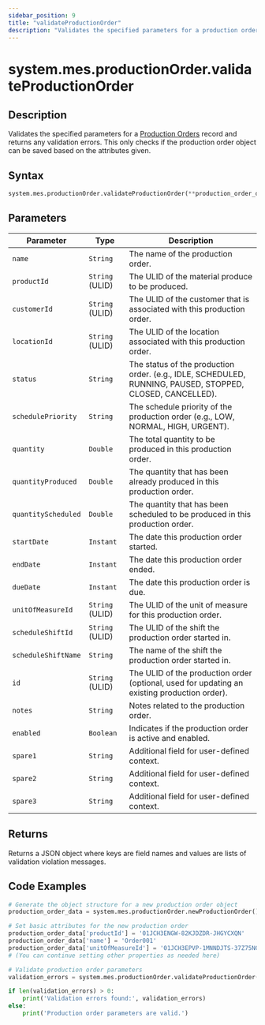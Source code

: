 ```yaml
---
sidebar_position: 9
title: "validateProductionOrder"
description: "Validates the specified parameters for a production order."
---
```


# system.mes.productionOrder.validateProductionOrder

## Description

Validates the specified parameters for a [Production Orders](../../data-model/production-order-model/production-order) record and returns any validation errors.
This only checks if the production order object can be saved based on the attributes given.

## Syntax

```python
system.mes.productionOrder.validateProductionOrder(**production_order_data)
```

## Parameters

| Parameter           | Type            | Description                                                                                               |
| ------------------- | --------------- | --------------------------------------------------------------------------------------------------------- |
| `name`              | `String`        | The name of the production order.                                                                         |
| `productId`         | `String` (ULID) | The ULID of the material produce to be produced.                                                          |
| `customerId`        | `String` (ULID) | The ULID of the customer that is associated with this production order.                                   |
| `locationId`        | `String` (ULID) | The ULID of the location associated with this production order.                                           |
| `status`            | `String`        | The status of the production order. (e.g., IDLE, SCHEDULED, RUNNING, PAUSED, STOPPED, CLOSED, CANCELLED). |
| `schedulePriority`  | `String`        | The schedule priority of the production order (e.g., LOW, NORMAL, HIGH, URGENT).                          |
| `quantity`          | `Double`        | The total quantity to be produced in this production order.                                               |
| `quantityProduced`  | `Double`        | The quantity that has been already produced in this production order.                                     |
| `quantityScheduled` | `Double`        | The quantity that has been scheduled to be produced in this production order.                             |
| `startDate`         | `Instant`       | The date this production order started.                                                                   |
| `endDate`           | `Instant`       | The date this production order ended.                                                                     |
| `dueDate`           | `Instant`       | The date this production order is due.                                                                    |
| `unitOfMeasureId`   | `String` (ULID) | The ULID of the unit of measure for this production order.                                                |
| `scheduleShiftId`   | `String` (ULID) | The ULID of the shift the production order started in.                                                    |
| `scheduleShiftName` | `String`        | The name of the shift the production order started in.                                                    |
| `id`                | `String` (ULID) | The ULID of the production order (optional, used for updating an existing production order).              |
| `notes`             | `String`        | Notes related to the production order.                                                                    |
| `enabled`           | `Boolean`       | Indicates if the production order is active and enabled.                                                  |
| `spare1`            | `String`        | Additional field for user-defined context.                                                                |
| `spare2`            | `String`        | Additional field for user-defined context.                                                                |
| `spare3`            | `String`        | Additional field for user-defined context.                                                                |

## Returns

Returns a JSON object where keys are field names and values are lists of validation violation messages.

## Code Examples

```python
# Generate the object structure for a new production order object
production_order_data = system.mes.productionOrder.newProductionOrder()

# Set basic attributes for the new production order
production_order_data['productId'] = '01JCH3ENGW-82KJDZDR-JHGYCXQN'
production_order_data['name'] = 'Order001'
production_order_data['unitOfMeasureId'] = '01JCH3EPVP-1MNNDJTS-37Z75NGB'
# (You can continue setting other properties as needed here)

# Validate production order parameters
validation_errors = system.mes.productionOrder.validateProductionOrder(**production_order_data)

if len(validation_errors) > 0:
    print('Validation errors found:', validation_errors)
else:
    print('Production order parameters are valid.')
```
